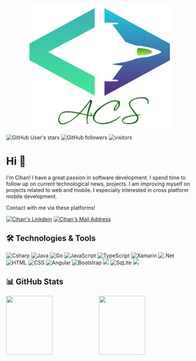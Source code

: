 <p align="center">
  <img  src="https://github.com/aykutcihansevim/acs/blob/main/readMeBanner.png">
</p>

  ![GitHub User's stars](https://img.shields.io/github/stars/aykutcihansevim?style=social)
  ![GitHub followers](https://img.shields.io/github/followers/aykutcihansevim?style=social)
  ![visitors](https://visitor-badge.glitch.me/badge?page_id=aykutcihansevim.id)

# Hi 👋
I'm Cihan! I have a great passion in software development. I spend time to follow up on current technological news, projects. I am improving myself on projects related to web and mobile. I especially interested in cross platform mobile development.


Contact with me via these platforms! 

  <a href="https://www.linkedin.com/in/aykutcihansevim/" target="_blank" rel="nofollow"><img alt="Cihan's Linkdein" src="https://img.shields.io/badge/LinkedIn-0077B5?style=for-the-badge&logo=linkedin&logoColor=white" /></a>
  <a href="mailto:aykutcihansevim@gmail.com" target="_blank" rel="nofollow"><img alt="Cihan's Mail Address" src="https://img.shields.io/badge/Gmail-D14836?style=for-the-badge&logo=gmail&logoColor=white" /></a>

  
## 🛠 Technologies & Tools 
<img alt="Csharp" src="https://img.shields.io/badge/C%23-239120?style=for-the-badge&logo=c-sharp&logoColor=white"></img>
<img alt="Java" src="https://img.shields.io/badge/java-%23ED8B00.svg?style=for-the-badge&logo=java&logoColor=white"></img>
<img alt="Go" src="https://img.shields.io/badge/Go-00ADD8?style=for-the-badge&logo=go&logoColor=white"/>
<img alt="JavaScript" src="https://img.shields.io/badge/javascript%20-%23323330.svg?&style=for-the-badge&logo=javascript&logoColor=%23F7DF1E"/>
<img alt="TypeScript" src="https://img.shields.io/badge/typescript%20-%23007ACC.svg?&style=for-the-badge&logo=typescript&logoColor=white"/>
<img alt="Xamarin" src="https://img.shields.io/badge/Xamarin-3199DC?style=for-the-badge&logo=xamarin&logoColor=white"></img>
<img alt=".Net" src="https://img.shields.io/badge/.NET-5C2D91?style=for-the-badge&logo=.net&logoColor=white"></img>
<img alt="HTML" src="https://img.shields.io/badge/HTML-239120?style=for-the-badge&logo=html5&logoColor=white"/>
<img alt="CSS" src="https://img.shields.io/badge/CSS-239120?&style=for-the-badge&logo=css3&logoColor=white"/>
<img alt="Angular" src="https://img.shields.io/badge/angular%20-%23DD0031.svg?&style=for-the-badge&logo=angular&logoColor=white"/>
<img alt="Bootstrap" src="https://img.shields.io/badge/bootstrap%20-%23563D7C.svg?&style=for-the-badge&logo=bootstrap&logoColor=white"/>
<img src="https://img.shields.io/badge/Microsoft_SQL_Server-CC2927?style=for-the-badge&logo=microsoft-sql-server&logoColor=white"></img>
<img alt="SqLite" src="https://img.shields.io/badge/SQLite-07405E?style=for-the-badge&logo=sqlite&logoColor=white"/>
<img src="https://img.shields.io/badge/Windows-0078D6?style=for-the-badge&logo=windows&logoColor=white"></img>


## 📊 GitHub Stats

<img height="160px" width="50%" src="https://github-readme-stats.vercel.app/api?username=aykutcihansevim&count_private=true&include_all_commits=true&show_icons=true&theme=tokyonight" /><!-- wi*quL3fcV --><img height="160px" width="50%" src="https://github-readme-stats.vercel.app/api/top-langs/?username=aykutcihansevim&count_private=true&layout=compact&show_icons=true&theme=tokyonight" /></a>






<!--
**aykutcihansevim/aykutcihansevim** is a ✨ _special_ ✨ repository because its `README.md` (this file) appears on your GitHub profile.
<p align="center">
  <img src="https://github-readme-stats.vercel.app/api?username=aykutcihansevim&count_private=true&show_icons=true&theme=tokyonight">
  <img src="https://github-readme-stats.vercel.app/api/top-langs/?username=aykutcihansevim&count_private=true&hide=html,ruby&layout=compact&show_icons=true&theme=tokyonight">

  

</p>
Here are some ideas to get you started:

- 🔭 I’m currently working on ...
- 🌱 I’m currently learning ...
- 👯 I’m looking to collaborate on ...
- 🤔 I’m looking for help with ...
- 💬 Ask me about ...
- 📫 How to reach me: ...
- 😄 Pronouns: ...
- ⚡ Fun fact: ...
-->

